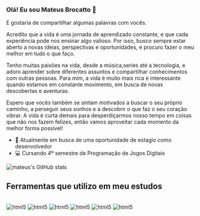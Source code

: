 ### Olá! Eu sou Mateus Brocatto 👦
E gostaria de compartilhar algumas palavras com vocês.

Acredito que a vida é uma jornada de aprendizado constante, e que cada experiência pode nos ensinar algo valioso. Por isso, busco sempre estar aberto a novas ideias, perspectivas e oportunidades, e procuro fazer o meu melhor em tudo o que faço.

Tenho muitas paixões na vida, desde a música,series até a tecnologia, e adoro aprender sobre diferentes assuntos e compartilhar conhecimentos com outras pessoas. Para mim, a vida é muito mais rica e interessante quando estamos em constante movimento, em busca de novas descobertas e aventuras.

Espero que vocês também se sintam motivados a buscar o seu próprio caminho, a perseguir seus sonhos e a descobrir o que faz o seu coração vibrar. A vida é curta demais para desperdiçarmos nosso tempo em coisas que não nos fazem felizes, então vamos aproveitar cada momento da melhor forma possível!



 - 🌟 Atualmente em busca de uma oportunidade de estagio como desenvolvedor 
 - 💻 Cursando 4º semestre de Programação de Jogos Digitais 


![mateus's GitHub stats](https://github-readme-stats.vercel.app/api?username=brokatto&show_icons=true&theme=dracula)

## Ferramentas que utilizo em meu estudos
<div style = "display: inlne_block"><br/>
 <img aling = "center" alt="html5" src="https://img.shields.io/badge/HTML5-E34F26?style=for-the-badge&logo=html5&logoColor=white">
 <img aling = "center" alt="html5" src="https://img.shields.io/badge/JavaScript-F7DF1E?style=for-the-badge&logo=javascript&logoColor=black">
  <img aling = "center" alt="html5" src="https://img.shields.io/badge/Node.js-43853D?style=for-the-badge&logo=node.js&logoColor=white">
 <img aling = "center" alt="html5" src="https://img.shields.io/badge/C-00599C?style=for-the-badge&logo=c&logoColor=white">
 <img aling = "center" alt="html5" src="https://img.shields.io/badge/C%23-239120?style=for-the-badge&logo=c-sharp&logoColor=white">
 <img aling = "center" alt="html5" src="https://img.shields.io/badge/Unity-100000?style=for-the-badge&logo=unity&logoColor=white">
 
 </div><br>
 
 





##
